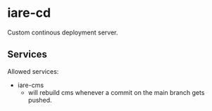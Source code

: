 # iare-cd

Custom continous deployment server.

## Services

Allowed services:

- iare-cms
  - will rebuild cms whenever a commit on the main branch gets pushed.
